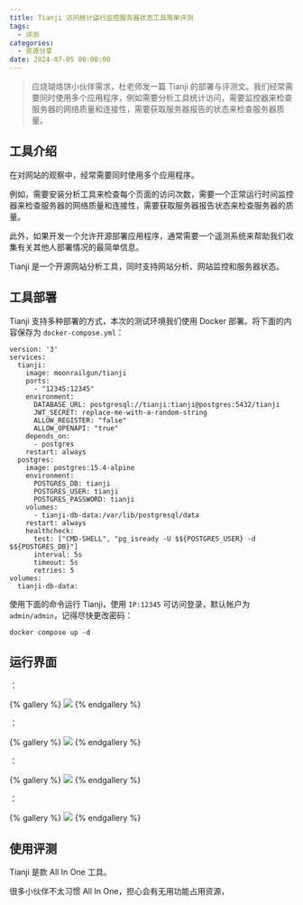 ```yaml
---
title: Tianji 访问统计运行监控服务器状态工具简单评测
tags:
  - 评测
categories:
  - 资源分享
date: 2024-07-05 00:00:00
---
```


> 应烧瑚烙饼小伙伴需求，杜老师发一篇 Tianji 的部署与评测文。我们经常需要同时使用多个应用程序，例如需要分析工具统计访问，需要监控器来检查服务器的网络质量和连接性，需要获取服务器报告的状态来检查服务器质量。

<!-- more -->

## 工具介绍

在对网站的观察中，经常需要同时使用多个应用程序。

例如，需要安装分析工具来检查每个页面的访问次数，需要一个正常运行时间监控器来检查服务器的网络质量和连接性，需要获取服务器报告状态来检查服务器的质量。

此外，如果开发一个允许开源部署应用程序，通常需要一个遥测系统来帮助我们收集有关其他人部署情况的最简单信息。

Tianji 是一个开源网站分析工具，同时支持网站分析、网站监控和服务器状态。

## 工具部署

Tianji 支持多种部署的方式，本次的测试环境我们使用 Docker 部署。将下面的内容保存为 `docker-compose.yml`：

```
version: '3'
services:
  tianji:
    image: moonrailgun/tianji
    ports:
      - "12345:12345"
    environment:
      DATABASE_URL: postgresql://tianji:tianji@postgres:5432/tianji
      JWT_SECRET: replace-me-with-a-random-string
      ALLOW_REGISTER: "false"
      ALLOW_OPENAPI: "true"
    depends_on:
      - postgres
    restart: always
  postgres:
    image: postgres:15.4-alpine
    environment:
      POSTGRES_DB: tianji
      POSTGRES_USER: tianji
      POSTGRES_PASSWORD: tianji
    volumes:
      - tianji-db-data:/var/lib/postgresql/data
    restart: always
    healthcheck:
      test: ["CMD-SHELL", "pg_isready -U $${POSTGRES_USER} -d $${POSTGRES_DB}"]
      interval: 5s
      timeout: 5s
      retries: 5
volumes:
  tianji-db-data:
```

使用下面的命令运行 Tianji，使用 `IP:12345` 可访问登录，默认帐户为 `admin/admin`，记得尽快更改密码：

```
docker compose up -d
```

## 运行界面

：

{% gallery %}
![](https://cdn.dusays.com/2024/07/724-1.jpg)
{% endgallery %}

：

{% gallery %}
![](https://cdn.dusays.com/2024/07/724-2.jpg)
{% endgallery %}

：

{% gallery %}
![](https://cdn.dusays.com/2024/07/724-3.jpg)
{% endgallery %}

：

{% gallery %}
![](https://cdn.dusays.com/2024/07/724-4.jpg)
{% endgallery %}

## 使用评测

Tianji 是款 All In One 工具。

很多小伙伴不太习惯 All In One，担心会有无用功能占用资源，